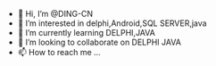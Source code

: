 - 👋 Hi, I’m @DING-CN
- 👀 I’m interested in delphi,Android,SQL SERVER,java
- 🌱 I’m currently learning DELPHI,JAVA
- 💞️ I’m looking to collaborate on DELPHI JAVA
- 📫 How to reach me ...

<!---
DING-CN/DING-CN is a ✨ special ✨ repository because its `README.md` (this file) appears on your GitHub profile.
You can click the Preview link to take a look at your changes.
--->
